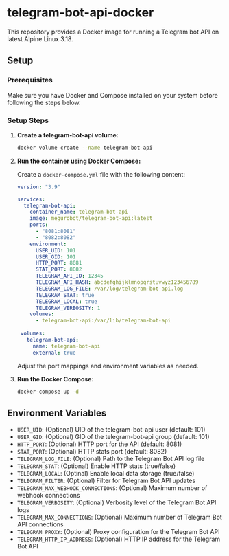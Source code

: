 # telegram-bot-api-docker

This repository provides a Docker image for running a Telegram bot API on latest Alpine Linux 3.18.

## Setup

### Prerequisites
Make sure you have Docker and Compose installed on your system before following the steps below.

### Setup Steps
1. **Create a telegram-bot-api volume:**
    ```sh
    docker volume create --name telegram-bot-api
    ```
2. **Run the container using Docker Compose:**

   Create a `docker-compose.yml` file with the following content:

   ```yaml
   version: "3.9"
   
   services:
     telegram-bot-api:
       container_name: telegram-bot-api
       image: megurobot/telegram-bot-api:latest
       ports:
         - "8081:8081"
         - "8082:8082"
       environment:
         USER_UID: 101
         USER_GID: 101
         HTTP_PORT: 8081
         STAT_PORT: 8082
         TELEGRAM_API_ID: 12345
         TELEGRAM_API_HASH: abcdefghijklmnopqrstuvwyz123456789
         TELEGRAM_LOG_FILE: /var/log/telegram-bot-api.log
         TELEGRAM_STAT: true
         TELEGRAM_LOCAL: true
         TELEGRAM_VERBOSITY: 1
       volumes:
         - telegram-bot-api:/var/lib/telegram-bot-api
    
    volumes:
      telegram-bot-api:
        name: telegram-bot-api
        external: true
   ```
   Adjust the port mappings and environment variables as needed.

2. **Run the Docker Compose:**
   ```bash
   docker-compose up -d
   ```

## Environment Variables

- `USER_UID`: (Optional) UID of the telegram-bot-api user (default: 101)
- `USER_GID`: (Optional) GID of the telegram-bot-api group (default: 101)
- `HTTP_PORT`: (Optional) HTTP port for the API (default: 8081)
- `STAT_PORT`: (Optional) HTTP stats port (default: 8082)
- `TELEGRAM_LOG_FILE`: (Optional) Path to the Telegram Bot API log file
- `TELEGRAM_STAT`: (Optional) Enable HTTP stats (true/false)
- `TELEGRAM_LOCAL`: (Optinal) Enable local data storage (true/false)
- `TELEGRAM_FILTER`: (Optional) Filter for Telegram Bot API updates
- `TELEGRAM_MAX_WEBHOOK_CONNECTIONS`: (Optional) Maximum number of webhook connections
- `TELEGRAM_VERBOSITY`: (Optional) Verbosity level of the Telegram Bot API logs
- `TELEGRAM_MAX_CONNECTIONS`: (Optional) Maximum number of Telegram Bot API connections
- `TELEGRAM_PROXY`: (Optional) Proxy configuration for the Telegram Bot API
- `TELEGRAM_HTTP_IP_ADDRESS`: (Optional) HTTP IP address for the Telegram Bot API
